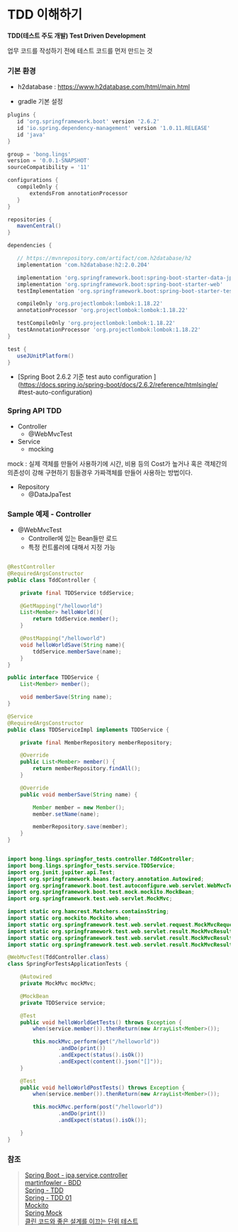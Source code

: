 # TDD 이해하기 

**TDD(테스트 주도 개발) Test Driven Development**  

업무 코드를 작성하기 전에 테스트 코드를 먼저 만드는 것  

### 기본 환경 

 - h2database : https://www.h2database.com/html/main.html

 - gradle 기본 설정 

 ```groovy
plugins {
	id 'org.springframework.boot' version '2.6.2'
	id 'io.spring.dependency-management' version '1.0.11.RELEASE'
	id 'java'
}

group = 'bong.lings'
version = '0.0.1-SNAPSHOT'
sourceCompatibility = '11'

configurations {
	compileOnly {
		extendsFrom annotationProcessor
	}
}

repositories {
	mavenCentral()
}

dependencies {

	// https://mvnrepository.com/artifact/com.h2database/h2
	implementation 'com.h2database:h2:2.0.204'

	implementation 'org.springframework.boot:spring-boot-starter-data-jpa'
	implementation 'org.springframework.boot:spring-boot-starter-web'
	testImplementation 'org.springframework.boot:spring-boot-starter-test'

	compileOnly 'org.projectlombok:lombok:1.18.22'
	annotationProcessor 'org.projectlombok:lombok:1.18.22'

	testCompileOnly 'org.projectlombok:lombok:1.18.22'
	testAnnotationProcessor 'org.projectlombok:lombok:1.18.22'
}

test {
	useJUnitPlatform()
}
```

- [Spring Boot 2.6.2 기준 test auto configuration ](https://docs.spring.io/spring-boot/docs/2.6.2/reference/htmlsingle/
#test-auto-configuration)

### Spring API TDD 

- Controller
  - @WebMvcTest
- Service 
  - mocking 

mock : 실제 객체를 만들어 사용하기에 시간, 비용 등의 Cost가 높거나 혹은 객체간의 의존성이 강해 구현하기 힘들경우 가짜객체를 만들어 사용하는 방법이다. 

- Repository
  - @DataJpaTest


### Sample 예제 - Controller 

- @WebMvcTest 
  - Controller에 있는 Bean들만 로드
  - 특정 컨트롤러에 대해서 지정 가능

```java

@RestController
@RequiredArgsConstructor
public class TddController {

    private final TDDService tddService;

    @GetMapping("/helloworld")
    List<Member> helloWorld(){
        return tddService.member();
    }

    @PostMapping("/helloworld")
    void helloWorldSave(String name){
        tddService.memberSave(name);
    }
}

public interface TDDService {
    List<Member> member();

    void memberSave(String name);
}

@Service
@RequiredArgsConstructor
public class TDDServiceImpl implements TDDService {

    private final MemberRepository memberRepository;

    @Override
    public List<Member> member() {
        return memberRepository.findAll();
    }

    @Override
    public void memberSave(String name) {

        Member member = new Member();
        member.setName(name);

        memberRepository.save(member);
    }
}

```

```java

import bong.lings.springfor_tests.controller.TddController;
import bong.lings.springfor_tests.service.TDDService;
import org.junit.jupiter.api.Test;
import org.springframework.beans.factory.annotation.Autowired;
import org.springframework.boot.test.autoconfigure.web.servlet.WebMvcTest;
import org.springframework.boot.test.mock.mockito.MockBean;
import org.springframework.test.web.servlet.MockMvc;

import static org.hamcrest.Matchers.containsString;
import static org.mockito.Mockito.when;
import static org.springframework.test.web.servlet.request.MockMvcRequestBuilders.get;
import static org.springframework.test.web.servlet.result.MockMvcResultHandlers.print;
import static org.springframework.test.web.servlet.result.MockMvcResultMatchers.content;
import static org.springframework.test.web.servlet.result.MockMvcResultMatchers.status;

@WebMvcTest(TddController.class)
class SpringForTestsApplicationTests {

	@Autowired
	private MockMvc mockMvc;

	@MockBean
	private TDDService service;

	@Test
	public void helloWorldGetTests() throws Exception {
		when(service.member()).thenReturn(new ArrayList<Member>());

		this.mockMvc.perform(get("/helloworld"))
				.andDo(print())
				.andExpect(status().isOk())
				.andExpect(content().json("[]"));
	}

	@Test
	public void helloWorldPostTests() throws Exception {
		when(service.member()).thenReturn(new ArrayList<Member>());

		this.mockMvc.perform(post("/helloworld"))
				.andDo(print())
				.andExpect(status().isOk());

	}
}

```

### 참조 

> [Spring Boot - jpa,service,controller](https://data-make.tistory.com/717)  
> [martinfowler - BDD](https://martinfowler.com/bliki/GivenWhenThen.html)   
> [Spring - TDD](https://otrodevym.tistory.com/entry/Spring%EC%97%90%EC%84%9C-%ED%85%8C%EC%8A%A4%ED%8A%B8-%EC%BC%80%EC%9D%B4%EC%8A%A4-TDD-%EC%9E%91%EC%84%B1%ED%95%98%EA%B8%B0)  
> [Spring - TDD 01](https://dzone.com/articles/test-driven-development-with-spring-boot-rest-api)  
> [Mockito](https://effortguy.tistory.com/142?category=841326)  
> [Spring Mock](https://gocheat.github.io/spring/spring_test-1/)  
> [클린 코드와 좋은 설계를 이끄는 단위 테스트](http://www.yes24.com/Product/goods/11361087?scode=032&OzSrank=1)
